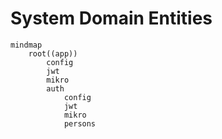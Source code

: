 # System Domain Entities

```mermaid
mindmap
    root((app))
        config
        jwt
        mikro
        auth
            config
            jwt
            mikro
            persons
```
